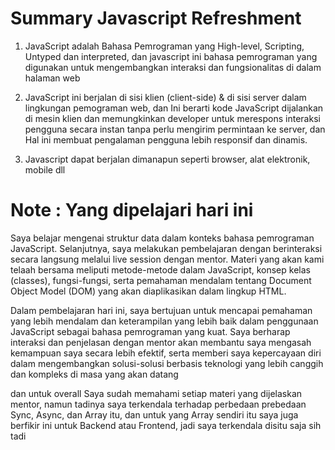 # Summary Javascript Refreshment

1. JavaScript adalah Bahasa Pemrograman yang High-level, Scripting, Untyped dan interpreted, dan javascript ini bahasa pemrograman yang digunakan untuk mengembangkan interaksi dan fungsionalitas di dalam halaman web

2. JavaScript ini berjalan di sisi klien (client-side) & di sisi server dalam lingkungan pemograman web, dan Ini berarti kode JavaScript dijalankan di mesin klien dan memungkinkan developer untuk merespons interaksi pengguna secara instan tanpa perlu mengirim permintaan ke server, dan Hal ini membuat pengalaman pengguna lebih responsif dan dinamis.

3. Javascript dapat berjalan dimanapun seperti browser, alat elektronik, mobile dll

# Note : Yang dipelajari hari ini

Saya belajar mengenai struktur data dalam konteks bahasa pemrograman JavaScript. Selanjutnya, saya melakukan pembelajaran dengan berinteraksi secara langsung melalui live session dengan mentor. Materi yang akan kami telaah bersama meliputi metode-metode dalam JavaScript, konsep kelas (classes), fungsi-fungsi, serta pemahaman mendalam tentang Document Object Model (DOM) yang akan diaplikasikan dalam lingkup HTML.

Dalam pembelajaran hari ini, saya bertujuan untuk mencapai pemahaman yang lebih mendalam dan keterampilan yang lebih baik dalam penggunaan JavaScript sebagai bahasa pemrograman yang kuat. Saya berharap interaksi dan penjelasan dengan mentor akan membantu saya mengasah kemampuan saya secara lebih efektif, serta memberi saya kepercayaan diri dalam mengembangkan solusi-solusi berbasis teknologi yang lebih canggih dan kompleks di masa yang akan datang

dan untuk overall Saya sudah memahami setiap materi yang dijelaskan mentor, namun tadinya saya terkendala terhadap perbedaan prebedaan Sync, Async, dan Array itu, dan untuk yang Array sendiri itu saya juga berfikir ini untuk Backend atau Frontend, jadi saya terkendala disitu saja sih tadi
